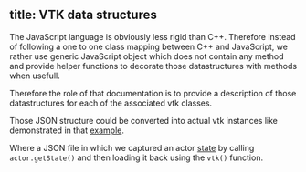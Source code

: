 title: VTK data structures
---

The JavaScript language is obviously less rigid than C++. Therefore instead of following a one to one class mapping between C++ and JavaScript, we rather use generic JavaScript object which does not contain any method and provide helper functions to decorate those datastructures with methods when usefull.

Therefore the role of that documentation is to provide a description of those datastructures for each of the associated vtk classes.

Those JSON structure could be converted into actual vtk instances like demonstrated in that [example](../examples/Actor.html).

Where a JSON file in which we captured an actor [state](https://github.com/Kitware/vtk-js/blob/master/Examples/Serialization/Actor/actor.json) by calling `actor.getState()` and then loading it back using the `vtk()` function.
